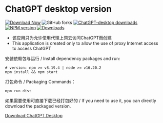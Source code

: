 # ChatGPT desktop version 

[![Download Now](https://img.shields.io/badge/-Download%20Now!-%2322A6F2)](https://github.com/kumshing-wilson-huang/chatgpt-desktop/releases)
![GitHub forks](https://img.shields.io/github/forks/kumshing-wilson-huang/chatgpt-desktop)
[![ChatGPT-desktop downloads](https://img.shields.io/github/downloads/kumshing-wilson-huang/chatgpt-desktop/total.svg?style=flat-square)](https://github.com/kumshing-wilson-huang/chatgpt-desktop/releases)
[![NPM version](https://badge.fury.io/js/chatgpt-desktop.svg)](https://badge.fury.io/js/chatgpt-desktop)
[![Downloads](https://img.shields.io/npm/dw/chatgpt-desktop)](https://img.shields.io/npm/dw/chatgpt-desktop)


- 该应用只为允许使用代理上网去访问ChatGPT而创建
- This application is created only to allow the use of proxy Internet access to access ChatGPT

安装依赖包与运行 / Install dependency packages and run:

    # version: npm >= v8.19.4 | node >= v16.20.2
    npm install && npm start

打包命令 / Packaging Commands：

    npm run dist

如果需要使用可直接下载已经打包好的 / If you need to use it, you can directly download the packaged version.

[Download ChatGPT.Desktop](https://github.com/kumshing-wilson-huang/chatgpt-desktop/releases)
